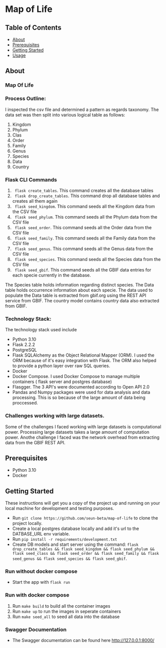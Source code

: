 # Map of Life


## Table of Contents

- [About](#about)
- [Prerequisites](#prerequisites)
- [Getting Started](#getting_started)
- [Usage](#usage)

## About <a name = "about"></a>

### Map Of Life

### Process Outline:
I inspected the csv file and determined a pattern as regards taxonomy. The data set was then split into various logical table as follows:

1) Kingdom
2) Phylum
3) Clas
4) Order
5) Family
6) Genus
7) Species
8) Data
9) Country

### Flask CLI Commands
1) ``` flask create_tables```. This command creates all the database tables
2) ``` flask drop_create_tables```. This command drop all database tables and creates all them again
3) ``` flask seed_kingdom```. This command seeds all the Kingdom data from the CSV file
4) ``` flask seed_phylum```. This command seeds all the Phylum data from the CSV file
5) ``` flask seed_order```. This command seeds all the Order data from the CSV file
6) ``` flask seed_family```. This command seeds all the Family data from the CSV file
7) ``` flask seed_genus```. This command seeds all the Genus data from the CSV file
8) ``` flask seed_species```. This command seeds all the Species data from the CSV file
9) ``` flask seed_gbif```. This command seeds all the GBIF data entries for each specie currently in the database.

The Species table holds information regarding distinct species. The Data table holds occurrence information about each specie. The data used to populate the Data table is extracted from gbif.org using the REST API service from GBIF. The country model contains country data also extracted from GBIF.

### Technology Stack:
The technology stack used include
- Python 3.10
- Flask 2.2.2
- PostgreSQL
- Flask SQLAlchemy as the Object Relational Mapper (ORM). I used the ORM because of it's easy integration with Flask. The ORM also helped to provide a python layer over raw SQL queries.
- Docker
- Docker Compose. I used Docker Compose to manage multiple containers ( flask server and postgres database)
- Flasgger. The 3 API's were documented according to Open API 2.0
- Pandas and Numpy packages were used for data analysis and data processing. This is so because of the large amount of data being proccessed.

### Challenges working with large datasets.
Some of the challenges I faced working with large datasets is computational power. Processing large datasets takes a large amount of computation power. Anothe challenge I faced was the network overhead from extracting data from the GBIF REST API.



## Prerequisites <a name = "prerequisites"></a>

- Python 3.10
- Docker


## Getting Started <a name = "getting_started"></a>

These instructions will get you a copy of the project up and running on your local machine for development and testing purposes.

 - Run `git clone https://github.com/seun-beta/map-of-life` to clone the project locally.
 - Create a local postgres database locally and add it's url to the DATBASE_URL env variable.
 - Run `pip install -r requirements/development.txt`
 - Create DB models and start server using the command: `flask drop_create_tables && flask seed_kingdom && flask seed_phylum && flask seed_class && flask seed_order && flask seed_family && flask seed_genus && flask seed_species && flask seed_gbif`.

### Run without docker compose
* Start the app with `flask run`
### Run with docker compose
1) Run `make build` to build all the container images
2) Run  `make up` to run the images in seperate containers
3) Run `make seed_all` to seed all data into the database

### Swagger Documentation
* The Swagger documentation can be found here http://127.0.0.1:8000/
